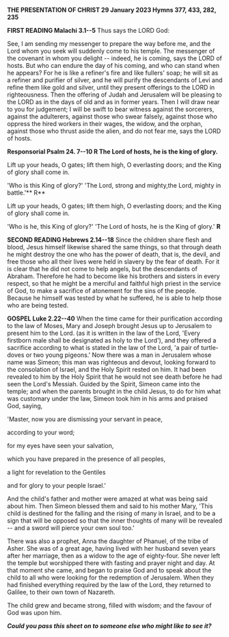 **THE PRESENTATION OF CHRIST 29 January 2023 Hymns 377, 433, 282, 235**

**FIRST READING Malachi 3.1--5** Thus says the LORD God:

See, I am sending my messenger to prepare the way before me, and the
Lord whom you seek will suddenly come to his temple. The messenger of
the covenant in whom you delight -- indeed, he is coming, says the LORD
of hosts. But who can endure the day of his coming, and who can stand
when he appears? For he is like a refiner's fire and like fullers' soap;
he will sit as a refiner and purifier of silver, and he will purify the
descendants of Levi and refine them like gold and silver, until they
present offerings to the LORD in righteousness. Then the offering of
Judah and Jerusalem will be pleasing to the LORD as in the days of old
and as in former years. Then I will draw near to you for judgement; I
will be swift to bear witness against the sorcerers, against the
adulterers, against those who swear falsely, against those who oppress
the hired workers in their wages, the widow, and the orphan, against
those who thrust aside the alien, and do not fear me, says the LORD of
hosts.

**Responsorial Psalm 24. 7--10 R The Lord of hosts, he is the king of
glory.**

Lift up your heads, O gates; lift them high, O everlasting doors; and
the King of glory shall come in.

'Who is this King of glory?' 'The Lord, strong and mighty,the Lord,
mighty in battle.'** R**

Lift up your heads, O gates; lift them high, O everlasting doors; and
the King of glory shall come in.

'Who is he, this King of glory?' 'The Lord of hosts, he is the King of
glory.' **R**

**SECOND READING Hebrews 2.14--18** Since the children share flesh and
blood, Jesus himself likewise shared the same things, so that through
death he might destroy the one who has the power of death, that is, the
devil, and free those who all their lives were held in slavery by the
fear of death. For it is clear that he did not come to help angels, but
the descendants of Abraham. Therefore he had to become like his brothers
and sisters in every respect, so that he might be a merciful and
faithful high priest in the service of God, to make a sacrifice of
atonement for the sins of the people. Because he himself was tested by
what he suffered, he is able to help those who are being tested.

 

**GOSPEL Luke 2.22--40** When the time came for their purification
according to the law of Moses, Mary and Joseph brought Jesus up to
Jerusalem to present him to the Lord. (as it is written in the law of
the Lord, 'Every firstborn male shall be designated as holy to the
Lord'), and they offered a sacrifice according to what is stated in the
law of the Lord, 'a pair of turtle-doves or two young pigeons.' Now
there was a man in Jerusalem whose name was Simeon; this man was
righteous and devout, looking forward to the consolation of Israel, and
the Holy Spirit rested on him. It had been revealed to him by the Holy
Spirit that he would not see death before he had seen the Lord's
Messiah. Guided by the Spirit, Simeon came into the temple; and when the
parents brought in the child Jesus, to do for him what was customary
under the law, Simeon took him in his arms and praised God, saying,

'Master, now you are dismissing your servant in peace,

according to your word;

for my eyes have seen your salvation,

which you have prepared in the presence of all peoples,

a light for revelation to the Gentiles

and for glory to your people Israel.'

And the child's father and mother were amazed at what was being said
about him. Then Simeon blessed them and said to his mother Mary, 'This
child is destined for the falling and the rising of many in Israel, and
to be a sign that will be opposed so that the inner thoughts of many
will be revealed -- and a sword will pierce your own soul too.'

There was also a prophet, Anna the daughter of Phanuel, of the tribe of
Asher. She was of a great age, having lived with her husband seven years
after her marriage, then as a widow to the age of eighty-four. She never
left the temple but worshipped there with fasting and prayer night and
day. At that moment she came, and began to praise God and to speak about
the child to all who were looking for the redemption of Jerusalem. When
they had finished everything required by the law of the Lord, they
returned to Galilee, to their own town of Nazareth.

The child grew and became strong, filled with wisdom; and the favour of
God was upon him.

***Could you pass this sheet on to someone else who might like to see
it?***

